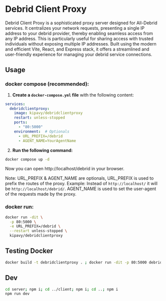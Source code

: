 # Debrid Client Proxy
<!-- Image + icone rectangle github + rapide description -->

Debrid Client Proxy is a sophisticated proxy server designed for All-Debrid services. It centralizes your network requests, presenting a single IP address to your debrid provider, thereby enabling seamless access from any IP address. This is particularly useful for sharing access with trusted individuals without exposing multiple IP addresses. Built using the modern and efficient Vite, React, and Express stack, it offers a streamlined and user-friendly experience for managing your debrid service connections.

## Usage

### docker compose (recommended):

1. **Create a `docker-compose.yml` file** with the following content:
```yaml
services:
  debridclientproxy:
    image: kipavy/debridclientproxy
    restart: unless-stopped
    ports:
      - "80:5000"
    environment:  # Optionals
      - URL_PREFIX=/debrid
      - AGENT_NAME=YourAgentName
```

2. **Run the following command:**
```bash
docker compose up -d
```

Now you can open http://localhost/debrid in your browser.

Note: URL_PREFIX & AGENT_NAME are optionals, URL_PREFIX is used to prefix the routes of the proxy. Example: Instead of `http://localhost/` it will be `http://localhost/debrid/`. AGENT_NAME is used to set the user-agent of the requests made by the proxy.

### docker run:

```bash
docker run -dit \
  -p 80:5000 \
  -e URL_PREFIX=/debrid \
  --restart unless-stopped \
  kipavy/debridclientproxy
```

## Testing Docker

```bash
docker build -t debridclientproxy . ; docker run -dit -p 80:5000 debridclientproxy
```

## Dev

```bash
cd server; npm i; cd ../client; npm i; cd ..; npm i
npm run dev
```
